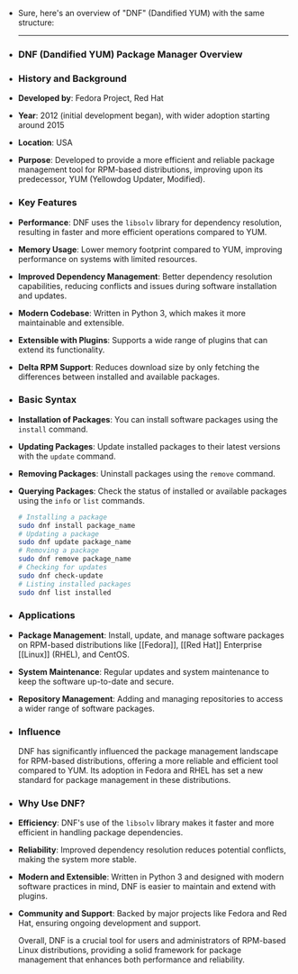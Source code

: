 - Sure, here's an overview of "DNF" (Dandified YUM) with the same structure:
  
  ---
- ### **DNF (Dandified YUM) Package Manager Overview**
- ### **History and Background**
- **Developed by**: Fedora Project, Red Hat
- **Year**: 2012 (initial development began), with wider adoption starting around 2015
- **Location**: USA
- **Purpose**: Developed to provide a more efficient and reliable package management tool for RPM-based distributions, improving upon its predecessor, YUM (Yellowdog Updater, Modified).
- ### **Key Features**
- **Performance**: DNF uses the `libsolv` library for dependency resolution, resulting in faster and more efficient operations compared to YUM.
- **Memory Usage**: Lower memory footprint compared to YUM, improving performance on systems with limited resources.
- **Improved Dependency Management**: Better dependency resolution capabilities, reducing conflicts and issues during software installation and updates.
- **Modern Codebase**: Written in Python 3, which makes it more maintainable and extensible.
- **Extensible with Plugins**: Supports a wide range of plugins that can extend its functionality.
- **Delta RPM Support**: Reduces download size by only fetching the differences between installed and available packages.
- ### **Basic Syntax**
- **Installation of Packages**: You can install software packages using the `install` command.
- **Updating Packages**: Update installed packages to their latest versions with the `update` command.
- **Removing Packages**: Uninstall packages using the `remove` command.
- **Querying Packages**: Check the status of installed or available packages using the `info` or `list` commands.
  
  ```bash
  # Installing a package
  sudo dnf install package_name
  # Updating a package
  sudo dnf update package_name
  # Removing a package
  sudo dnf remove package_name
  # Checking for updates
  sudo dnf check-update
  # Listing installed packages
  sudo dnf list installed
  ```
- ### **Applications**
- **Package Management**: Install, update, and manage software packages on RPM-based distributions like [[Fedora]], [[Red Hat]] Enterprise [[Linux]] (RHEL), and CentOS.
- **System Maintenance**: Regular updates and system maintenance to keep the software up-to-date and secure.
- **Repository Management**: Adding and managing repositories to access a wider range of software packages.
- ### **Influence**
  
  DNF has significantly influenced the package management landscape for RPM-based distributions, offering a more reliable and efficient tool compared to YUM. Its adoption in Fedora and RHEL has set a new standard for package management in these distributions.
- ### **Why Use DNF?**
- **Efficiency**: DNF's use of the `libsolv` library makes it faster and more efficient in handling package dependencies.
- **Reliability**: Improved dependency resolution reduces potential conflicts, making the system more stable.
- **Modern and Extensible**: Written in Python 3 and designed with modern software practices in mind, DNF is easier to maintain and extend with plugins.
- **Community and Support**: Backed by major projects like Fedora and Red Hat, ensuring ongoing development and support.
  
  Overall, DNF is a crucial tool for users and administrators of RPM-based Linux distributions, providing a solid framework for package management that enhances both performance and reliability.